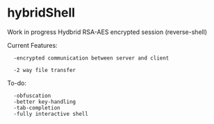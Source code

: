 # hybridShell

Work in progress Hydbrid RSA-AES encrypted session (reverse-shell)

  Current Features:
  
      -encrypted communication between server and client
  
      -2 way file transfer
      
  To-do:
  
      -obfuscation
      -better key-handling
      -tab-completion
      -fully interactive shell
  

